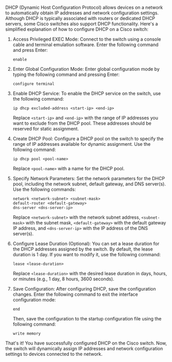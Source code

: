DHCP (Dynamic Host Configuration Protocol) allows devices on a network to automatically obtain IP addresses and network configuration settings. Although DHCP is typically associated with routers or dedicated DHCP servers, some Cisco switches also support DHCP functionality. Here's a simplified explanation of how to configure DHCP on a Cisco switch:

1. Access Privileged EXEC Mode: Connect to the switch using a console cable and terminal emulation software. Enter the following command and press Enter:
   
   ```
   enable
   ```

2. Enter Global Configuration Mode: Enter global configuration mode by typing the following command and pressing Enter:

   ```
   configure terminal
   ```

3. Enable DHCP Service: To enable the DHCP service on the switch, use the following command:

   ```
   ip dhcp excluded-address <start-ip> <end-ip>
   ```

   Replace `<start-ip>` and `<end-ip>` with the range of IP addresses you want to exclude from the DHCP pool. These addresses should be reserved for static assignment.

4. Create DHCP Pool: Configure a DHCP pool on the switch to specify the range of IP addresses available for dynamic assignment. Use the following command:

   ```
   ip dhcp pool <pool-name>
   ```

   Replace `<pool-name>` with a name for the DHCP pool.

5. Specify Network Parameters: Set the network parameters for the DHCP pool, including the network subnet, default gateway, and DNS server(s). Use the following commands:

   ```
   network <network-subnet> <subnet-mask>
   default-router <default-gateway>
   dns-server <dns-server-ip>
   ```

   Replace `<network-subnet>` with the network subnet address, `<subnet-mask>` with the subnet mask, `<default-gateway>` with the default gateway IP address, and `<dns-server-ip>` with the IP address of the DNS server(s).

6. Configure Lease Duration (Optional): You can set a lease duration for the DHCP addresses assigned by the switch. By default, the lease duration is 1 day. If you want to modify it, use the following command:

   ```
   lease <lease-duration>
   ```

   Replace `<lease-duration>` with the desired lease duration in days, hours, or minutes (e.g., 1 day, 8 hours, 3600 seconds).

7. Save Configuration: After configuring DHCP, save the configuration changes. Enter the following command to exit the interface configuration mode:

   ```
   end
   ```

   Then, save the configuration to the startup configuration file using the following command:

   ```
   write memory
   ```

That's it! You have successfully configured DHCP on the Cisco switch. Now, the switch will dynamically assign IP addresses and network configuration settings to devices connected to the network.
